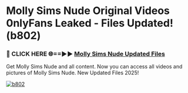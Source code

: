 # Molly Sims Nude Original Videos 0nlyFans Leaked - Files Updated! (b802)

<h3>🔴 CLICK HERE 🌐==►► <a href="https://tinyurl.com/4mcuefdz" rel="nofollow">Molly Sims Nude Updated Files</a></h3>

Get Molly Sims Nude and all content. Now you can access all videos and pictures of Molly Sims Nude. New Updated Files 2025!

[![b802](https://i.imgur.com/StAQSOY.gif)](https://tinyurl.com/4mcuefdz)

